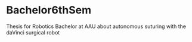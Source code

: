 # Bachelor6thSem
Thesis for Robotics Bachelor at AAU about autonomous suturing with the daVinci surgical robot
